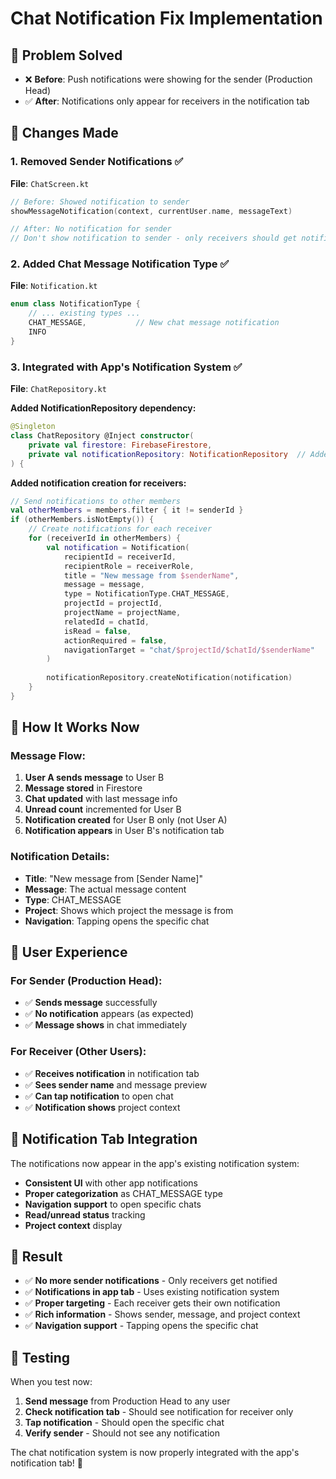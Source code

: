 # Chat Notification Fix Implementation

## 🎯 **Problem Solved**
- ❌ **Before**: Push notifications were showing for the sender (Production Head)
- ✅ **After**: Notifications only appear for receivers in the notification tab

## 🔧 **Changes Made**

### **1. Removed Sender Notifications** ✅
**File**: `ChatScreen.kt`
```kotlin
// Before: Showed notification to sender
showMessageNotification(context, currentUser.name, messageText)

// After: No notification for sender
// Don't show notification to sender - only receivers should get notifications
```

### **2. Added Chat Message Notification Type** ✅
**File**: `Notification.kt`
```kotlin
enum class NotificationType {
    // ... existing types ...
    CHAT_MESSAGE,           // New chat message notification
    INFO
}
```

### **3. Integrated with App's Notification System** ✅
**File**: `ChatRepository.kt`

**Added NotificationRepository dependency:**
```kotlin
@Singleton
class ChatRepository @Inject constructor(
    private val firestore: FirebaseFirestore,
    private val notificationRepository: NotificationRepository  // Added
) {
```

**Added notification creation for receivers:**
```kotlin
// Send notifications to other members
val otherMembers = members.filter { it != senderId }
if (otherMembers.isNotEmpty()) {
    // Create notifications for each receiver
    for (receiverId in otherMembers) {
        val notification = Notification(
            recipientId = receiverId,
            recipientRole = receiverRole,
            title = "New message from $senderName",
            message = message,
            type = NotificationType.CHAT_MESSAGE,
            projectId = projectId,
            projectName = projectName,
            relatedId = chatId,
            isRead = false,
            actionRequired = false,
            navigationTarget = "chat/$projectId/$chatId/$senderName"
        )
        
        notificationRepository.createNotification(notification)
    }
}
```

## 🎯 **How It Works Now**

### **Message Flow:**
1. **User A sends message** to User B
2. **Message stored** in Firestore
3. **Chat updated** with last message info
4. **Unread count** incremented for User B
5. **Notification created** for User B only (not User A)
6. **Notification appears** in User B's notification tab

### **Notification Details:**
- **Title**: "New message from [Sender Name]"
- **Message**: The actual message content
- **Type**: CHAT_MESSAGE
- **Project**: Shows which project the message is from
- **Navigation**: Tapping opens the specific chat

## 📱 **User Experience**

### **For Sender (Production Head):**
- ✅ **Sends message** successfully
- ✅ **No notification** appears (as expected)
- ✅ **Message shows** in chat immediately

### **For Receiver (Other Users):**
- ✅ **Receives notification** in notification tab
- ✅ **Sees sender name** and message preview
- ✅ **Can tap notification** to open chat
- ✅ **Notification shows** project context

## 🔔 **Notification Tab Integration**

The notifications now appear in the app's existing notification system:
- **Consistent UI** with other app notifications
- **Proper categorization** as CHAT_MESSAGE type
- **Navigation support** to open specific chats
- **Read/unread status** tracking
- **Project context** display

## 🎉 **Result**

- ✅ **No more sender notifications** - Only receivers get notified
- ✅ **Notifications in app tab** - Uses existing notification system
- ✅ **Proper targeting** - Each receiver gets their own notification
- ✅ **Rich information** - Shows sender, message, and project context
- ✅ **Navigation support** - Tapping opens the specific chat

## 🚀 **Testing**

When you test now:
1. **Send message** from Production Head to any user
2. **Check notification tab** - Should see notification for receiver only
3. **Tap notification** - Should open the specific chat
4. **Verify sender** - Should not see any notification

The chat notification system is now properly integrated with the app's notification tab! 🎉



